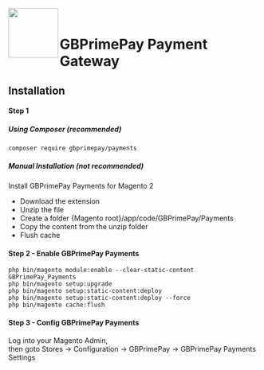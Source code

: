 <img src="https://www.globalprimepay.com/dist/images/logo.svg" width="100" align="left" /><br />
# GBPrimePay Payment Gateway 

## Installation

#### Step 1

##### Using Composer (recommended)

```
composer require gbprimepay/payments
```

##### Manual Installation  (not recommended)
Install GBPrimePay Payments for Magento 2
 * Download the extension
 * Unzip the file
 * Create a folder {Magento root}/app/code/GBPrimePay/Payments
 * Copy the content from the unzip folder
 * Flush cache

#### Step 2 -  Enable GBPrimePay Payments
```
php bin/magento module:enable --clear-static-content GBPrimePay_Payments
php bin/magento setup:upgrade
php bin/magento setup:static-content:deploy
php bin/magento setup:static-content:deploy --force
php bin/magento cache:flush

```

#### Step 3 - Config GBPrimePay Payments
Log into your Magento Admin,   
then goto Stores -> Configuration -> GBPrimePay -> GBPrimePay Payments Settings
